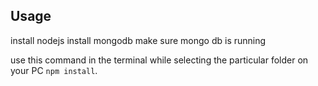 
## Usage
install nodejs
install mongodb
make sure mongo db is running

use this command in the terminal while selecting the particular folder on your PC ```npm install```.

